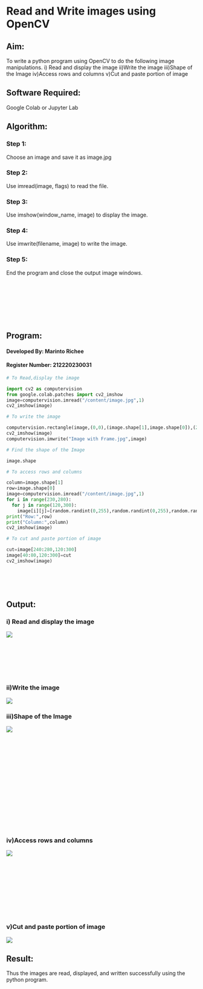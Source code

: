 # Read and Write images using OpenCV

## Aim:
To write a python program using OpenCV to do the following image manipulations. 
i) Read and display the image
ii)Write the image
iii)Shape of the Image
iv)Access rows and columns
v)Cut and paste portion of image
## Software Required:
Google Colab or Jupyter Lab
## Algorithm:
### Step 1: 
Choose an image and save it as image.jpg
### Step 2:
Use imread(image, flags) to read the file.
### Step 3:
Use imshow(window_name, image) to display the image.
### Step 4:
Use imwrite(filename, image) to write the image.
### Step 5:
End the program and close the output image windows.

<br><br><br><br><br><br>
## Program:
#### Developed By: Marinto Richee
#### Register Number: 212220230031
```Python 
# To Read,display the image

import cv2 as computervision
from google.colab.patches import cv2_imshow
image=computervision.imread("/content/image.jpg",1)
cv2_imshow(image)

# To write the image

computervision.rectangle(image,(0,0),(image.shape[1],image.shape[0]),(255,255,255),20)
cv2_imshow(image)
computervision.imwrite("Image with Frame.jpg",image)

# Find the shape of the Image

image.shape

# To access rows and columns

column=image.shape[1]
row=image.shape[0]
image=computervision.imread("/content/image.jpg",1)
for i in range(230,280):
  for j in range(120,300):
    image[i][j]=[random.randint(0,255),random.randint(0,255),random.randint(0,255)]
print("Row:",row)
print("Column:",column)
cv2_imshow(image)

# To cut and paste portion of image

cut=image[240:280,120:300]
image[40:80,120:300]=cut
cv2_imshow(image)

```

<br><br><br>
## Output:
### i) Read and display the image
![](images/read.jpg)

<br><br><br><br><br>
### ii)Write the image
![](images/write.jpg)
### iii)Shape of the Image
![](images/shape.jpg)

<br><br><br><br><br><br><br><br><br><br><br><br><br><br>
### iv)Access rows and columns
![](images/access.jpg)
<br><br><br><br><br><br><br><br><br><br>
### v)Cut and paste portion of image
![](images/cut.jpg)
## Result:
Thus the images are read, displayed, and written successfully using the python program.
